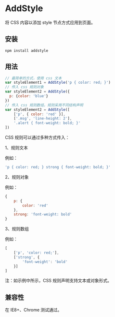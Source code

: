 # AddStyle

将 CSS 内容以添加 style 节点方式应用到页面。

## 安装

```hash
npm install addstyle
```

## 用法

```javascript
// 最简单的方式，使用 css 文本
var styleElement1 = AddStyle('p { color: red; }')
// 传入 css 规则对象
var styleElement2 = AddStyle({
  p: {color: 'blue'}
})
// 传入 css 规则数组，规则采用不同结构声明
var styleElement2 = AddStyle([
    ['p', { color: 'red' }],
    ['.msg', 'line-height: 2'],
    '.alert { font-weight: bold; }'
])
```

CSS 规则可以通过多种方式传入：

1、规则文本

例如：
```javascript
'p { color: red; } strong { font-weight: bold; }'
```

2、规则对象

例如：
```javascript
{
    p: {
        color: 'red'
    },
    strong: 'font-weight: bold'
}
```

3、规则数组

例如：
```javascript
[
    ['p', 'color: red;'],
    ['strong', {
        'font-weight': 'bold'
    }]
]
```

注：如示例中所示，CSS 规则声明支持文本或对象形式。

## 兼容性

在 IE8+、Chrome 测试通过。
